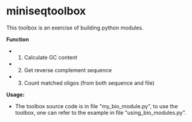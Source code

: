 # miniseqtoolbox

This toolbox is an exercise of building python modules.

**Function**

* 1. Calculate GC content
* 2. Get reverse complement sequence
* 3. Count matched oligos (from both sequence and file)


**Usage:**

* The toolbox source code is in file "my_bio_module.py", to use the toolbox, one can refer to the example in file "using_bio_modules.py".
